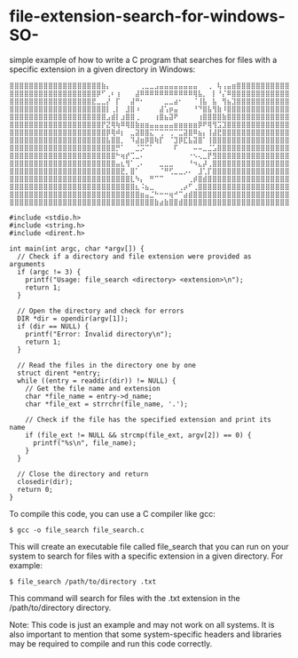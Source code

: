 # file-extension-search-for-windows-SO-

 simple example of how to write a C program that searches for files with a specific extension in a given directory in Windows:
```
⣿⣿⣿⣿⣿⣿⣿⣿⣿⣿⣿⣿⣿⣿⣿⣿⣿⣿⣿⣷⡄⠀⠀⠀⠀⠀⠀⢀⣀⣀⣠⣤⣤⣤⣤⣤⣤⣤⣤⠀⠀⢀⠀⢧⢠⣤⣶⣿⣿⣿⣿⣿⣿⣿⣿⣿⣿⣿⣿⣿⣿⣿⣿⣿⣿
⣿⣿⣿⣿⣿⣿⣿⣿⣿⣿⣿⣿⣿⣿⣿⣿⣿⣿⡿⠋⢀⠆⢰⠀⠀⠀⣼⠿⠿⠿⠿⠿⠿⠿⠿⠿⠿⠿⢿⣧⡀⠀⡇⠘⡌⠿⣿⣿⣿⣿⣿⣿⣿⣿⣿⣿⣿⣿⣿⣿⣿⣿⣿⣿⣿
⣿⣿⣿⣿⣿⣿⣿⣿⣿⣿⣿⣿⣿⣿⣿⣿⣿⣟⣀⣀⡜⠀⡏⠀⠀⣼⠛⠂⠀⠀⠀⠀⣀⣀⣴⠂⠀⠀⠈⢸⣧⠀⣧⠀⢻⣦⣹⣿⣿⣿⣿⣿⣿⣿⣿⣿⣿⣿⣿⣿⣿⣿⣿⣿⣿
⣿⣿⣿⣿⣿⣿⣿⣿⣿⣿⣿⣿⣿⣿⣿⣿⣿⣿⣿⣿⡇⢀⡇⠀⣸⣿⠰⠀⠀⠀⠀⣼⢡⡶⣤⠀⠀⠀⠘⠙⣿⣧⢻⣷⠸⣿⣿⣿⣿⣿⣿⣿⣿⣿⣿⣿⣿⣿⣿⣿⣿⣿⣿⣿⣿
⣿⣿⣿⣿⣿⣿⣿⣿⣿⣿⣿⣿⣿⣿⣿⣿⣿⣿⣿⣿⣠⣾⡇⣰⣿⣿⢀⠀⠀⠀⢰⣿⣦⣽⠟⠀⠀⠀⠀⢰⣿⣿⣿⣿⣷⣿⣿⣿⣿⣿⣿⣿⣿⣿⣿⣿⣿⣿⣿⣿⣿⣿⣿⣿⣿
⣿⣿⣿⣿⣿⣿⣿⣿⣿⣿⣿⣿⣿⣿⣿⣿⣿⣿⣿⡟⣝⢿⢷⠿⢿⣿⣷⣶⣶⣤⣤⣤⣤⣤⣶⣶⣶⣶⣶⡿⠟⢿⢻⣩⣹⣿⣿⣿⣿⣿⣿⣿⣿⣿⣿⣿⣿⣿⣿⣿⣿⣿⣿⣿⣿
⣿⣿⣿⣿⣿⣿⣿⣿⣿⣿⣿⣿⣿⣿⣿⣿⣿⣿⣿⣿⡿⢿⠾⡆⠀⣀⣽⣿⣿⣍⠉⢉⠉⢉⠉⣉⣽⣿⠿⣦⡄⢸⣼⣟⣿⣿⣿⣿⣿⣿⣿⣿⣿⣿⣿⣿⣿⣿⣿⣿⣿⣿⣿⣿⣿
⣿⣿⣿⣿⣿⣿⣿⣿⣿⣿⣿⣿⣿⣿⣿⣿⣿⣿⣿⣿⣧⣿⣿⡀⠀⠹⣼⣶⡿⣿⢷⡏⠀⠈⣹⡿⣏⣧⣽⣿⠁⢸⣿⣿⣿⣿⣿⣿⣿⣿⣿⣿⣿⣿⣿⣿⣿⣿⣿⣿⣿⣿⣿⣿⣿
⣿⣿⣿⣿⣿⣿⣿⣿⣿⣿⣿⣿⣿⣿⣿⣿⣿⣿⣿⣿⣿⣿⡛⠁⠀⠀⣈⡩⠉⠁⠀⠀⠀⠀⠏⠀⠀⠀⠤⠤⣀⣈⣡⣿⣿⣿⣿⣿⣿⣿⣿⣿⣿⣿⣿⣿⣿⣿⣿⣿⣿⣿⣿⣿⣿
⣿⣿⣿⣿⣿⣿⣿⣿⣿⣿⣿⣿⣿⣿⣿⣿⣿⣿⣿⣿⣿⣿⠓⢶⡞⢉⣀⠄⠀⠀⠀⠀⠀⠀⠀⠀⠀⠐⠢⢄⣀⡟⣻⣿⣿⣿⣿⣿⣿⣿⣿⣿⣿⣿⣿⣿⣿⣿⣿⣿⣿⣿⣿⣿⣿
⣿⣿⣿⣿⣿⣿⣿⣿⣿⣿⣿⣿⣿⣿⣿⣿⣿⣿⣿⣿⣿⣿⣤⣆⢻⠁⢀⠄⠀⠀⠀⣀⣀⣀⠀⠀⠀⠘⠲⣄⡼⢀⣿⣿⣿⣿⣿⣿⣿⣿⣿⣿⣿⣿⣿⣿⣿⣿⣿⣿⣿⣿⣿⣿⣿
⣿⣿⣿⣿⣿⣿⣿⣿⣿⣿⣿⣿⣿⣿⣿⣿⣿⣿⣿⣿⣿⣿⣿⣟⡀⣿⠁⠀⠀⠀⠀⠈⠛⢋⣀⣀⡠⠄⠀⣸⢁⡏⣿⣿⣿⣿⣿⣿⣿⣿⣿⣿⣿⣿⣿⣿⣿⣿⣿⣿⣿⣿⣿⣿⣿
⣿⣿⣿⣿⣿⣿⣿⣿⣿⣿⣿⣿⣿⣿⣿⣿⣿⣿⣿⣿⣿⣿⣿⣿⣿⣇⠳⡄⠀⠛⠉⠉⠀⠀⠀⠀⠀⢀⡾⣿⣾⣿⣿⣿⣿⣿⣿⣿⣿⣿⣿⣿⣿⣿⣿⣿⣿⣿⣿⣿⣿⣿⣿⣿⣿
⣿⣿⣿⣿⣿⣿⣿⣿⣿⣿⣿⣿⣿⣿⣿⣿⣿⣿⣿⣿⣿⣿⣿⣿⣿⣿⣆⠨⣦⣀⠀⠀⠀⠀⠀⢀⡴⠋⢀⣿⣿⣿⣿⣿⣿⣿⣿⣿⣿⣿⣿⣿⣿⣿⣿⣿⣿⣿⣿⣿⣿⣿⣿⣿⣿
⣿⣿⣿⣿⣿⣿⣿⣿⣿⣿⣿⣿⣿⣿⣿⣿⣿⣿⣿⣿⣿⣿⣿⣿⣿⣿⣿⣶⣤⣈⠓⠒⠒⢶⠚⠉⣴⣾⣿⣿⣿⣿⣿⣿⣿⣿⣿⣿⣿⣿⣿⣿⣿⣿⣿⣿⣿⣿⣿⣿⣿⣿⣿⣿⣿
⣿⣿⣿⣿⣿⣿⣿⣿⣿⣿⣿⣿⣿⣿⣿⣿⣿⣿⣿⣿⣿⣿⣿⣿⣿⣿⣿⣿⣿⣿⣷⣴⣷⣿⣿⣾⣿⣿⣿⣿⣿⣿⣿⣿⣿⣿⣿⣿⣿⣿⣿⣿⣿⣿⣿⣿⣿⣿⣿⣿⣿⣿⣿⣿⣿
```

```
#include <stdio.h>
#include <string.h>
#include <dirent.h>

int main(int argc, char *argv[]) {
  // Check if a directory and file extension were provided as arguments
  if (argc != 3) {
    printf("Usage: file_search <directory> <extension>\n");
    return 1;
  }

  // Open the directory and check for errors
  DIR *dir = opendir(argv[1]);
  if (dir == NULL) {
    printf("Error: Invalid directory\n");
    return 1;
  }

  // Read the files in the directory one by one
  struct dirent *entry;
  while ((entry = readdir(dir)) != NULL) {
    // Get the file name and extension
    char *file_name = entry->d_name;
    char *file_ext = strrchr(file_name, '.');

    // Check if the file has the specified extension and print its name
    if (file_ext != NULL && strcmp(file_ext, argv[2]) == 0) {
      printf("%s\n", file_name);
    }
  }

  // Close the directory and return
  closedir(dir);
  return 0;
}
```
To compile this code, you can use a C compiler like gcc:

```
$ gcc -o file_search file_search.c
```
This will create an executable file called file_search that you can run on your system to search for files with a specific extension in a given directory. For example:

```
$ file_search /path/to/directory .txt
```
This command will search for files with the .txt extension in the /path/to/directory directory.

Note: This code is just an example and may not work on all systems. It is also important to mention that some system-specific headers and libraries may be required to compile and run this code correctly.
